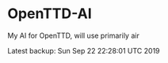 # OpenTTD-AI
My AI for OpenTTD, will use primarily air

Latest backup: Sun Sep 22 22:28:01 UTC 2019
